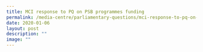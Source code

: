 ```yaml
---
title: MCI response to PQ on PSB programmes funding
permalink: /media-centre/parliamentary-questions/mci-response-to-pq-on-psb-programmes-funding/
date: 2020-01-06
layout: post
description: ""
image: ""
---
```

